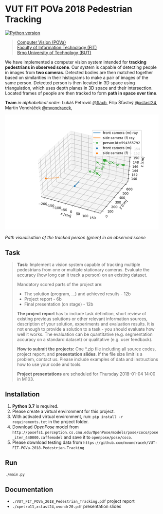 # VUT FIT POVa 2018 Pedestrian Tracking

[![Python version](https://img.shields.io/badge/Python-3-blue.svg?style=flat-square)](https://www.python.org/)

> [Computer Vision (POVa)](https://www.fit.vutbr.cz/study/courses/index.php.en?id=12895)<br/>
> [Faculty of Information Technology (FIT)](http://www.fit.vutbr.cz/.en)<br/>
> [Brno University of Technology (BUT)](https://www.vutbr.cz/en/)

We have implemented a computer vision system intended for **tracking pedestrians in observed scene**. Our system is capable of detecting people in images from **two cameras**. Detected bodies are then matched together based on similarities in their histograms to make a pair of images of the same person. Detected person is then located in 3D space using triangulation, which uses depth planes in 3D space and their intersection. Located frames of people are then tracked to form **path in space over time**.

**Team** *in alphabetical order*: Lukáš Petrovič [@flaxh](https://github.com/flaxh), Filip Šťastný [@xstast24](https://github.com/xstast24), Martin Vondráček [@mvondracek](https://github.com/mvondracek), 

![Tracking visualisation](https://raw.githubusercontent.com/mvondracek/VUT-FIT-POVa-2018-Pedestrian-Tracking/master/doc/s3_single_3fps.png)

*Path visualisation of the tracked person (green) in an observed scene*

## Task

> **Task:** Implement a vision system capable of tracking multiple pedestrians from one or multiple stationary cameras. Evaluate the accuracy (how long can it track a person) on an existing dataset.
>
> Mandatory scored parts of the project are:
>   - The solution (program, ...) and achieved results - 12b
>   - Project report - 6b
>   - Final presentation (on stage) - 12b
>
> **The project report** has to include task definition, short review of existing previous solutions or other relevant information sources, description of your solution, experiments and evaluation results. It is not enough to provide a solution to a task - you should evaluate how well it works. The evaluation can be  quantitative (e.g. segmentation accuracy on a standard dataset) or qualitative (e.g. user feedback). 
>
> **How to submit the projects:** One \*.zip file including all source codes, project report, and **presentation slides**. If the file size limit is a problem, contact us. Please include examples of data and instructions how to use your code and tools. 
>
> **Project presentations** are scheduled for Thursday 2018-01-04 14:00 in M103.

## Installation

1) **Python 3.7** is required.
2) Please create a virtual environment for this project.
3) With activated virtual environment, run: `pip install -r requirements.txt` in the project folder.
4) Download *OpenPose* model from `http://posefs1.perception.cs.cmu.edu/OpenPose/models/pose/coco/pose_iter_440000.caffemodel`
   and save it to `openpose/pose/coco`.
5) Please download testing data from `https://github.com/mvondracek/VUT-FIT-POVa-2018-Pedestrian-Tracking`

## Run

~~~
./main.py
~~~

## Documentation

* `./VUT_FIT_POVa_2018_Pedestrian_Tracking.pdf` project report
* `./xpetro11,xstast24,xvondr20.pdf` presentation slides
